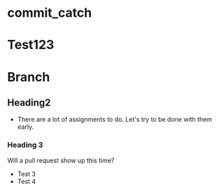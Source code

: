# commit_catch
# Test123
# Branch
## Heading2 ##
- There are a lot of assignments to do. Let's try to be done with them early.

### Heading 3 ###
Will a pull request show up this time?
- Test 3
- Test 4